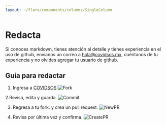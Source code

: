 ```yaml
---
layout: ~/flare/components/columns/SingleColumn
---
```


# Redacta
Si conoces markdown, tienes atención al detalle y tienes experiencia en
 el uso de github, envíanos un correo a hola@covidsos.mx, cuéntanos de tu
  experiencia y no olvides agregar tu usuario de github.

## Guía para redactar

1. Ingresa a [COVIDSOS](https://github.com/covidsos/pages)
![Fork](./images/fork.png)

2.Revisa, edita y guarda.
![Commit](./images/commit_changes.png)

3. Regresa a tu fork.
 y crea un pull request.
![NewPR](./images/new_pr.png)

4. Revisa por última vez y confirma.
![CreatePR](./images/create_pr2.png)
